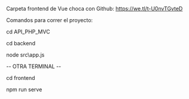 Carpeta frontend de Vue choca con Github: https://we.tl/t-U0nvTGvteD

Comandos para correr el proyecto:

cd API_PHP_MVC

cd backend

node src\app.js

-- OTRA TERMINAL --

cd frontend

npm run serve
